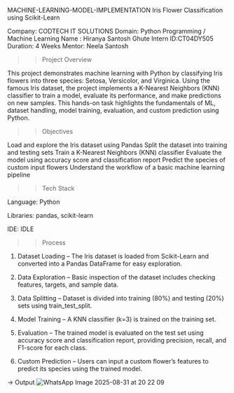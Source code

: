  MACHINE-LEARNING-MODEL-IMPLEMENTATION
Iris Flower Classification using Scikit-Learn

Company: CODTECH IT SOLUTIONS
Domain: Python Programming / Machine Learning
Name : Hiranya Santosh Ghute 
Intern ID:CT04DY505
Duration: 4 Weeks
Mentor: Neela Santosh


>> Project Overview

This project demonstrates machine learning with Python by classifying Iris flowers into three species: Setosa, Versicolor, and Virginica. Using the famous Iris dataset, the project implements a K-Nearest Neighbors (KNN) classifier to train a model, evaluate its performance, and make predictions on new samples. This hands-on task highlights the fundamentals of ML, dataset handling, model training, evaluation, and custom prediction using Python.


>> Objectives

Load and explore the Iris dataset using Pandas
Split the dataset into training and testing sets
Train a K-Nearest Neighbors (KNN) classifier
Evaluate the model using accuracy score and classification report
Predict the species of custom input flowers
Understand the workflow of a basic machine learning pipeline


>> Tech Stack

Language: Python

Libraries: pandas, scikit-learn

IDE: IDLE


>> Process

1. Dataset Loading – The Iris dataset is loaded from Scikit-Learn and converted into a Pandas DataFrame for easy exploration.

2. Data Exploration – Basic inspection of the dataset includes checking features, targets, and sample data.

3. Data Splitting – Dataset is divided into training (80%) and testing (20%) sets using train_test_split.

4. Model Training – A KNN classifier (k=3) is trained on the training set.

5. Evaluation – The trained model is evaluated on the test set using accuracy score and classification report, providing precision, recall, and F1-score for each class.

6. Custom Prediction – Users can input a custom flower’s features to predict its species using the trained model.




-> Output
![WhatsApp Image 2025-08-31 at 20 22 09](https://github.com/user-attachments/assets/e3cb0492-1e22-4aba-a598-02bc686b1e9c)
